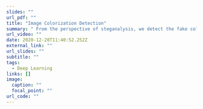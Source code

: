 ```yaml
---
slides: ""
url_pdf: ""
title: "Image Colorization Detection"
summary: " From the perspective of steganalysis, we detect the fake colorized image using WISERNET. Our proposed method can successfully detect popular methods in recent years and reach almost 100% accuracy.   \r\n"
url_video: ""
date: 2020-12-28T11:40:52.252Z
external_link: ""
url_slides: ""
subtitle: ""
tags:
  - Deep Learning
links: []
image:
  caption: ""
  focal_point: ""
url_code: ""
---
```

